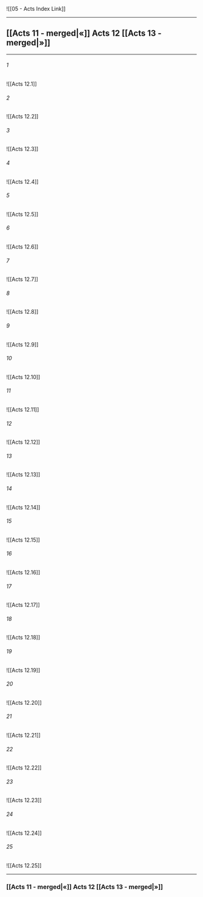 ![[05 - Acts Index Link]]

---
##  [[Acts 11 - merged|«]] Acts 12 [[Acts 13 - merged|»]]

---

###### 1
![[Acts 12.1]] 

###### 2
![[Acts 12.2]] 

###### 3
![[Acts 12.3]] 

###### 4
![[Acts 12.4]]

###### 5 
![[Acts 12.5]] 

###### 6
![[Acts 12.6]] 

###### 7
![[Acts 12.7]] 

###### 8
![[Acts 12.8]] 

###### 9
![[Acts 12.9]] 

###### 10
![[Acts 12.10]] 

###### 11
![[Acts 12.11]] 

###### 12
![[Acts 12.12]]

###### 13
![[Acts 12.13]] 

###### 14
![[Acts 12.14]] 

###### 15
![[Acts 12.15]]

###### 16
![[Acts 12.16]] 

###### 17
![[Acts 12.17]]

###### 18
![[Acts 12.18]] 

###### 19
![[Acts 12.19]] 

###### 20
![[Acts 12.20]]

###### 21
![[Acts 12.21]] 

###### 22
![[Acts 12.22]] 

###### 23
![[Acts 12.23]]

###### 24
![[Acts 12.24]] 

###### 25
![[Acts 12.25]]


---
###  [[Acts 11 - merged|«]] Acts 12 [[Acts 13 - merged|»]]